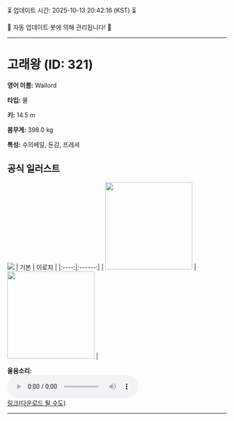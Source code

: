 
⏳ 업데이트 시간: 2025-10-13 20:42:16 (KST) ⏳

🤖 자동 업데이트 봇에 의해 관리됩니다! 🤖

---

# 고래왕 (ID: 321)
**영어 이름:** Wailord

**타입:** 물

**키:** 14.5 m

**몸무게:** 398.0 kg

**특성:** 수의베일, 둔감, 프레셔

## 공식 일러스트
![](https://raw.githubusercontent.com/PokeAPI/sprites/master/sprites/pokemon/other/official-artwork/321.png)
| 기본 | 이로치 |
|:----:|:------:|
| <img src="http://play.pokemonshowdown.com/sprites/ani/wailord.gif" width="200"> | <img src="http://play.pokemonshowdown.com/sprites/ani-shiny/wailord.gif" width="200"> |

**울음소리:**<br><audio controls src="https://raw.githubusercontent.com/PokeAPI/cries/main/cries/pokemon/latest/321.ogg"></audio><br> [링크(다운로드 될 수도)](https://raw.githubusercontent.com/PokeAPI/cries/main/cries/pokemon/latest/321.ogg)


---
